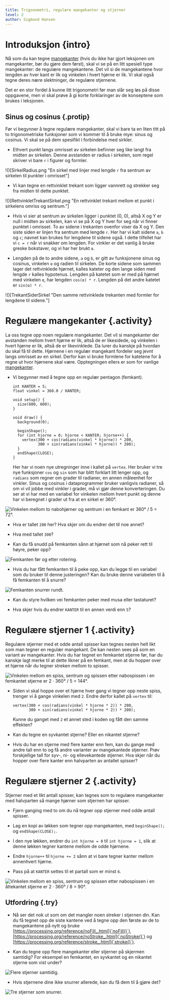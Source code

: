 ```yaml
---
title: Trigonometri, regulære mangekanter og stjerner
level: 2
author: Sigmund Hansen
---
```


# Introduksjon {intro}

Nå som du kan tegne [mangekanter](../mangekanter/mangekanter.html)
(hvis du ikke har gjort leksjonen om mangekanter, bør du gjøre dem
først), skal vi se på en litt spesiell type mangekanter: de regulære
mangekantene. Det vil si de mangekantene hvor lengden av hver kant er
lik og vinkelen i hvert hjørne er lik. Vi skal også tegne deres nære
slektninger, de regulære stjernene.

Det er en stor fordel å kunne litt trigonometri før man slår seg løs
på disse oppgavene, men vi skal prøve å gi korte forklaringer av de
konseptene som brukes i leksjonen.

## Sinus og cosinus {.protip}

Før vi begynner å tegne regulære mangekanter, skal vi bare ta en liten
titt på to trigonometriske funksjoner som vi kommer til å bruke mye:
sinus og cosinus. Vi skal se på dem spesifikt i forbindelse med
sirkler.

+ Ethvert punkt langs omrisset av sirkelen befinner seg like langt fra
  midten av sirkelen. Denne avstanden er radius i sirkelen, som regel
  skriver vi bare `r` i figurer og formler.

!()[SirkelRadius.png "En sirkel med linjer med lengde `r` fra sentrum av sirkelen til punkter i omrisset"]

+ Vi kan tegne en rettvinklet trekant som ligger vannrett og strekker
  seg fra midten til dette punktet.

!()[RettvinkletTrekantSirkel.png "En rettvinklet trekant mellom et punkt i sirkelens omriss og sentrum."]

+ Hvis vi sier at sentrum av sirkelen ligger i punktet (0, 0), altså X
  og Y er null i midten av sirkelen, kan vi se på X og Y hver for seg
  når vi finner punktet i omrisset. To av sidene i trekanten ovenfor
  viser da X og Y. Den siste siden er linjen fra sentrum med lengde
  `r`. Her har vi kalt sidene `a`, `b` og `c`; navnet kan brukes for
  lengdene til sidene også. I dette tilfellet har vi `c = r` når vi
  snakker om lengden. For vinkler er det vanlig å bruke greske
  bokstaver, og vi har her brukt `α`.

+ Lengden på de to andre sidene, `a` og `b`, er gitt av funksjonene
  sinus og cosinus, vinkelen `α` og radien til sirkelen. De korte
  sidene som sammen lager det rettvinklede hjørnet, kalles kateter og
  den lange siden med lengde `r` kalles hypotenus. Lengden på katetet
  som er med på hjørnet med vinkelen `α`, har lengden `cos(α) *
  r`. Lengden på det andre katetet er `sin(α) * r`.

!()[TrekantSiderSirkel "Den samme rettvinklede trekanten med formler for lengdene til sidene."]

# Regulære mangekanter {.activity}

La oss tegne opp noen regulære mangekanter. Det vil si mangekanter der
avstanden mellom hvert hjørne er lik, altså de er likesidede, og
vinkelen i hvert hjørne er lik, altså de er likevinklede. Da lurer du
kanskje på hvordan du skal få til dette. Hjørnene i en regulær
mangekant fordeler seg jevnt langs omrisset av en sirkel. Derfor kan
vi bruke formlene for katetene for å regne ut hvor hjørnene skal
være. Opptegningen ellers er som for vanlige
[mangekanter](../mangekanter/mangekanter.html).

+ Vi begynner med å tegne opp en regulær pentagon (femkant).
  
  ```processing
  int KANTER = 5;
  float vinkel = 360.0 / KANTER;
  
  void setup() {
    size(600, 600);
  }
  
  void draw() {
    background(0);
    
    beginShape();
    for (int hjorne = 0; hjorne < KANTER; hjorne++) {
      vertex(300 + cos(radians(vinkel * hjorne)) * 200,
             300 + sin(radians(vinkel * hjorne)) * 200);
    }
    endShape(CLOSE);
  }
  ```

  Her har vi noen nye utregninger inne i kallet på `vertex`. Her
  bruker vi tre nye funksjoner `cos` og `sin` som har blitt forklart
  litt lenger opp, og `radians` som regner om grader til radianer, en
  annen måleenhet for vinkler. Sinus og cosinus i dataprogrammer
  bruker vanligvis radianer, så om vi vil jobbe med vinkler i grader,
  må vi gjør denne konverteringen. Du ser at vi har med en variabel
  for vinkelen mellom hvert punkt og denne har vi beregnet i grader ut
  fra at en sirkel er 360°.

![](Femkant.png "Vinkelen mellom to nabohjørner og sentrum i en femkant er 360° / 5 = 72°.")

+ Hva er tallet `200` her? Hva skjer om du endrer det til noe annet?

+ Hva med tallet `300`?

+ Kan du få snudd på femkanten sånn at hjørnet som nå peker rett til
  høyre, peker opp?

![](FemkantRotering.png "Femkanten før og etter rotering.")

+ Hvis du har fått femkanten til å peke opp, kan du legge til en
  variabel som du bruker til denne justeringen? Kan du bruke denne
  variabelen til å få femkanten til å snurre?

![](FemkantSnurrer.gif "Femkanten snurrer rundt.")

+ Kan du styre hvilken vei femkanten peker med musa eller tastaturet?

+ Hva skjer hvis du endrer `KANTER` til en annen verdi enn `5`?

# Regulære stjerner 1 {.activity}

Regulære stjerner med et odde antall spisser kan tegnes nesten helt
likt som man tegner en regulær mangekant. De kan nesten sees på som en
variant av mangekanter. Hvis du har tegnet en femkantet stjerne før,
har du kanskje lagt merke til at dette likner på en femkant, men at du
hopper over et hjørne når du tegner streken mellom to spisser.

![](Pentagram.png "Vinkelen mellom en spiss, sentrum og spissen etter nabospissen i en femkantet stjerne er 2 · 360° / 5 = 144°.")

+ Siden vi skal hoppe over et hjørne hver gang vi tegner opp neste
  spiss, trenger vi å gange vinkelen med `2`. Endre derfor kallet på
  `vertex` til:

  ```processing
  vertex(300 + cos(radians(vinkel * hjorne * 2)) * 200,
         300 + sin(radians(vinkel * hjorne * 2)) * 200);
  ```

  Kunne du ganget med `2` et annet sted i koden og fått den samme
  effekten?

+ Kan du tegne en syvkantet stjerne? Eller en nikantet stjerne?

+ Hvis du har en stjerne med flere kanter enn fem, kan du gange med
  andre tall enn to og få andre varianter av mangekantede
  stjerner. Prøv forskjellige tall for syv-, ni- og ellevekantede
  stjerner. Hva skjer når du hopper over flere kanter enn halvparten
  av antallet spisser?

# Regulære stjerner 2 {.activity}

Stjerner med et likt antall spisser, kan tegnes som to regulære
mangekanter med halvparten så mange hjørner som stjernen har
spisser.

+ Fjern ganging med to om du nå tegner opp stjerner med odde antall
  spisser.

+ Lag en kopi av løkken som tegner opp mangekanten, med `beginShape();`
  og `endShape(CLOSE);`.

+ I den nye løkken, endrer du `int hjorne = 0` til `int hjorne = 1`,
  slik at denne løkken tegner kantene mellom de odde hjørnene.

+ Endre `hjorne++` til `hjorne += 2` sånn at vi bare tegner kanter
  mellom annenhvert hjørne.

+ Pass på at `KANTER` settes til et partall som er minst `6`.

![](Oktagram.png "Vinkelen mellom en spiss, sentrum og spissen etter nabospissen i en åttekantet stjerne er 2 · 360° / 8 = 90°.")

## Utfordring {.try}

+ Nå ser det nok ut som om det mangler noen streker i stjernen
  din. Kan du få tegnet opp de siste kantene ved å tegne opp den første
  av de to mangekantene på nytt og bruke
  [https://processing.org/reference/noFill_.html](`noFill()`),
  [https://processing.org/reference/noStroke_.html](`noStroke()`) og
  [https://processing.org/reference/stroke_.html](`stroke()`).

+ Kan du tegne opp flere mangekanter eller stjerner på skjermen
  samtidig? For eksempel en femkantet, en syvkantet og en nikantet
  stjerne som vist under?

![](FlereStjerner.png "Flere stjerner samtidig.")

+ Hvis stjernene dine ikke snurrer allerede, kan du få dem til å gjøre
  det?

![](FlereStjernerSnurrer.gif "Tre stjerner som snurrer.")
